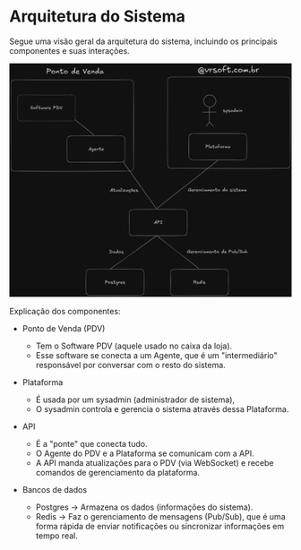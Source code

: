 # Arquitetura do Sistema

Segue uma visão geral da arquitetura do sistema, incluindo os principais 
componentes e suas interações.

![Diagrama de Arquitetura](../.github/assets/arquitetura.png)

Explicação dos componentes:

- Ponto de Venda (PDV)
	- Tem o Software PDV (aquele usado no caixa da loja).
	- Esse software se conecta a um Agente, que é um "intermediário" responsável por conversar com o resto do sistema.

- Plataforma
	- É usada por um sysadmin (administrador de sistema),
	- O sysadmin controla e gerencia o sistema através dessa Plataforma.

- API
	- É a "ponte" que conecta tudo.
	- O Agente do PDV e a Plataforma se comunicam com a API.
	- A API manda atualizações para o PDV (via WebSocket) e recebe comandos de gerenciamento da plataforma.

- Bancos de dados
	- Postgres → Armazena os dados (informações do sistema).
	- Redis → Faz o gerenciamento de mensagens (Pub/Sub), que é uma forma rápida de enviar notificações ou sincronizar informações em tempo real.